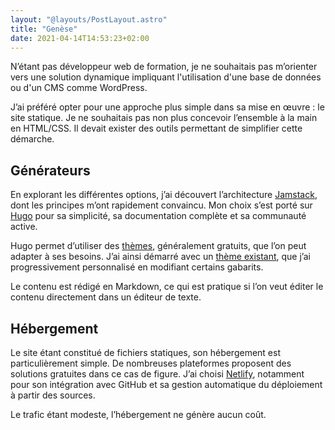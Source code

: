 ```yaml
---
layout: "@layouts/PostLayout.astro"
title: "Genèse"
date: 2021-04-14T14:53:23+02:00
---
```


N’étant pas développeur web de formation, je ne souhaitais pas m’orienter vers une solution dynamique impliquant l'utilisation d'une base de données ou d'un CMS comme WordPress.

J’ai préféré opter pour une approche plus simple dans sa mise en œuvre : le site statique. Je ne souhaitais pas non plus concevoir l’ensemble à la main en HTML/CSS. Il devait exister des outils permettant de simplifier cette démarche.

## Générateurs

En explorant les différentes options, j’ai découvert l’architecture [Jamstack](https://jamstack.org/), dont les principes m’ont rapidement convaincu. Mon choix s’est porté sur [Hugo](https://gohugo.io/) pour sa simplicité, sa documentation complète et sa communauté active.

Hugo permet d’utiliser des [thèmes](https://themes.gohugo.io/), généralement gratuits, que l’on peut adapter à ses besoins. J’ai ainsi démarré avec un [thème existant](https://github.com/rhazdon/hugo-theme-hello-friend-ng), que j’ai progressivement personnalisé en modifiant certains gabarits.

Le contenu est rédigé en Markdown, ce qui est pratique si l’on veut éditer le contenu directement dans un éditeur de texte.

## Hébergement

Le site étant constitué de fichiers statiques, son hébergement est particulièrement simple. De nombreuses plateformes proposent des solutions gratuites dans ce cas de figure. J’ai choisi [Netlify](https://www.netlify.com/), notamment pour son intégration avec GitHub et sa gestion automatique du déploiement à partir des sources.

Le trafic étant modeste, l’hébergement ne génère aucun coût.